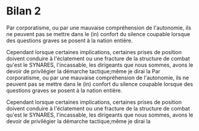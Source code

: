 # Bilan 2

Par corporatisme, ou par une mauvaise compréhension de l'autonomie, ils ne peuvent pas se mettre dans le \(in\) confort du silence coupable lorsque des questions graves se posent à la nation entière.

Cependant lorsque certaines implications, certaines prises de position doivent conduire à l'éclatement ou une fracture de la structure de combat qu'est le SYNARES, l'incassable, les dirigeants que nous sommes, avons le devoir de privilégier la démarche tactique;même je dirai la Par corporatisme, ou par une mauvaise compréhension de l'autonomie, ils ne peuvent pas se mettre dans le \(in\) confort du silence coupable lorsque des questions graves se posent à la nation entière.

Cependant lorsque certaines implications, certaines prises de position doivent conduire à l'éclatement ou une fracture de la structure de combat qu'est le SYNARES, l'incassable, les dirigeants que nous sommes, avons le devoir de privilégier la démarche tactique;même je dirai la

